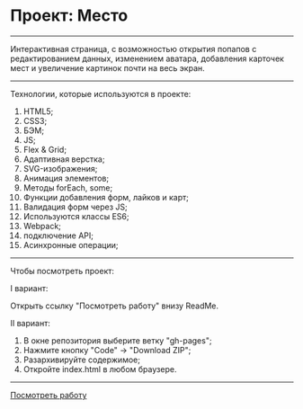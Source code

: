 # Проект: Место

---

Интерактивная страница, с возможностью открытия попапов с редактированием данных, изменением аватара, добавления карточек мест и увеличение картинок почти на весь экран.

---

Технологии, которые используются в проекте:

1. HTML5;
2. CSS3;
3. БЭМ;
4. JS;
5. Flex & Grid;
6. Адаптивная верстка;
7. SVG-изображения;
8. Анимация элементов;
9. Методы forEach, some;
10. Функции добавления форм, лайков и карт;
11. Валидация форм через JS;
12. Используются классы ES6;
13. Webpack;
14. подключение API;
15. Асинхронные операции;

---

Чтобы посмотреть проект: 

I вариант:

Открыть ссылку "Посмотреть работу" внизу ReadMe.

II вариант:    
1. В окне репозитория выберите ветку "gh-pages";
2. Нажмите кнопку "Code" -> "Download ZIP";
3. Разархивируйте содержимое;
4. Откройте index.html в любом браузере.

---

[Посмотреть работу](https://jwow777.github.io/mesto/)
